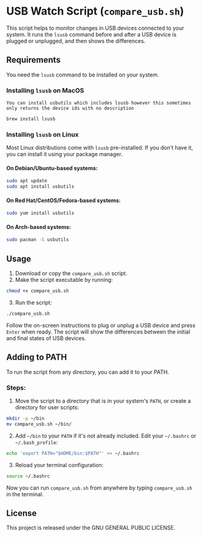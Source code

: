 
# USB Watch Script (`compare_usb.sh`)

This script helps to monitor changes in USB devices connected to your system. It runs the `lsusb` command before and after a USB device is plugged or unplugged, and then shows the differences.

## Requirements

You need the `lsusb` command to be installed on your system.

### Installing `lsusb` on MacOS

    You can install usbutils which includes lsusb however this sometimes only returns the device ids with no description

```bash
brew install lsusb
```

### Installing `lsusb` on Linux

Most Linux distributions come with `lsusb` pre-installed. If you don't have it, you can install it using your package manager.

#### On Debian/Ubuntu-based systems:

```bash
sudo apt update
sudo apt install usbutils
```

#### On Red Hat/CentOS/Fedora-based systems:

```bash
sudo yum install usbutils
```

#### On Arch-based systems:

```bash
sudo pacman -S usbutils
```

## Usage

1. Download or copy the `compare_usb.sh` script.
2. Make the script executable by running:

```bash
chmod +x compare_usb.sh
```

3. Run the script:

```bash
./compare_usb.sh
```

Follow the on-screen instructions to plug or unplug a USB device and press `Enter` when ready. The script will show the differences between the initial and final states of USB devices.

## Adding to PATH

To run the script from any directory, you can add it to your PATH.

### Steps:

1. Move the script to a directory that is in your system's `PATH`, or create a directory for user scripts:

```bash
mkdir -p ~/bin
mv compare_usb.sh ~/bin/
```

2. Add `~/bin` to your `PATH` if it's not already included. Edit your `~/.bashrc` or `~/.bash_profile`:

```bash
echo 'export PATH="$HOME/bin:$PATH"' >> ~/.bashrc
```

3. Reload your terminal configuration:

```bash
source ~/.bashrc
```

Now you can run `compare_usb.sh` from anywhere by typing `compare_usb.sh` in the terminal.

## License

This project is released under the GNU GENERAL PUBLIC LICENSE.

